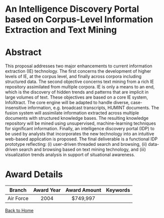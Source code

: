 
An Intelligence Discovery Portal based on Corpus-Level Information Extraction and Text Mining
=============================================================================================

# Abstract


This proposal addresses two major enhancements to current information extraction (IE) technology.  The first concerns the development of higher levels of IE, at the corpus level, and finally across corpora including structured data. The second objective concerns text mining from a rich IE repository assimilated from multiple corpora.  IE is only a means to an end, which is the discovery of hidden trends and patterns that are implicit in large volumes of text.  These objectives are based on a core IE system, InfoXtract.  The core engine will be adapted to handle diverse, case-insensitive information, e.g. broadcast transcripts, HUMINT documents.  The fusion system will assimilate information extracted across multiple documents with structured knowledge bases.  The resulting knowledge repository will be mined using unsupervised, machine-learning techniques for significant information.  Finally, an intelligence discovery portal (IDP) to be used by analysts that incorporates the new technology into an intuitive web-based application is proposed.  The final deliverable is a functional IDP prototype reflecting:  (i) user-driven threaded search and browsing, (ii) data-driven search and browsing based on text mining technology, and (iii) visualization trends analysis in support of situational awareness.  

# Award Details

|Branch|Award Year|Award Amount|Keywords|
| :---: | :---: | :---: | :---: |
|Air Force|2004|$749,997||
  
  


[Back to Home](https://github.com/chrischow/dod_sbir_awards/CC/#1260)